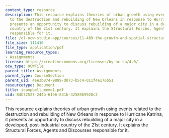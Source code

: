 ```yaml
---
content_type: resource
description: This resource explains theories of urban growth using events related
  to the destruction and rebuilding of New Orleans in response to Hurricane Katrina,  it
  presents an opportunity to discuss rebuilding of a major city in a developed, post-industrial
  country of the 21st century. It explains the Structural Forces, Agents and Discourses
  responsible for it.
file: /ol-ocw-studio-app/courses/11-489-the-growth-and-spatial-structure-of-cities-fall-2005/84b72527244b61e6831b42589b9928c3_icampbell_memo1.pdf
file_size: 111410
file_type: application/pdf
learning_resource_types:
- Assignments
license: https://creativecommons.org/licenses/by-nc-sa/4.0/
ocw_type: OCWFile
parent_title: Assignments
parent_type: CourseSection
parent_uid: 4ee3b874-9889-d073-b5c4-011f4e176b51
resourcetype: Document
title: icampbell_memo1.pdf
uid: 84b72527-244b-61e6-831b-42589b9928c3
---
```

This resource explains theories of urban growth using events related to the destruction and rebuilding of New Orleans in response to Hurricane Katrina,  it presents an opportunity to discuss rebuilding of a major city in a developed, post-industrial country of the 21st century. It explains the Structural Forces, Agents and Discourses responsible for it.